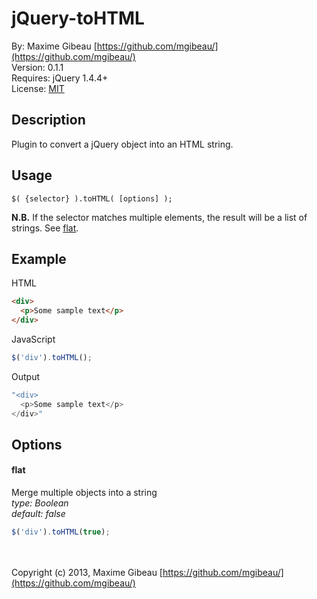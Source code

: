 jQuery-toHTML
=============
By: Maxime Gibeau [https://github.com/mgibeau/](https://github.com/mgibeau/)    
Version: 0.1.1    
Requires: jQuery 1.4.4+    
License: [MIT](https://raw.github.com/mgibeau/jQuery-toHTML/master/MIT-LICENSE.txt)


Description
---------------------
Plugin to convert a jQuery object into an HTML string.


Usage
---------------------
`$( {selector} ).toHTML( [options] );`

**N.B.** If the selector matches multiple elements, the result will be a list of strings.  See [flat](https://github.com/mgibeau/jQuery-toHTML/edit/master/README.md#flat).


Example
---------------------
HTML
```html
<div>
  <p>Some sample text</p>
</div>
```
JavaScript
```js
$('div').toHTML();
```
Output
```js
"<div>
  <p>Some sample text</p>
</div>"
```


Options
---------------------
#### flat ####
Merge multiple objects into a string    
*type: Boolean*    
*default: false*
```js
$('div').toHTML(true);
```


<br /><br />
Copyright (c) 2013, Maxime Gibeau [https://github.com/mgibeau/](https://github.com/mgibeau/)   

